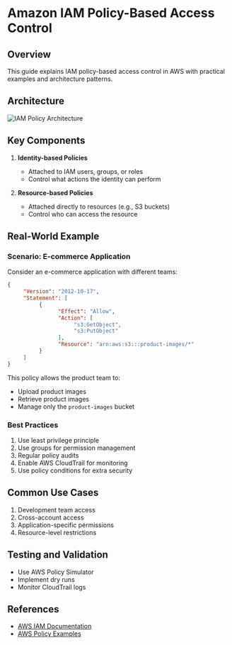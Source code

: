 # Amazon IAM Policy-Based Access Control

## Overview

This guide explains IAM policy-based access control in AWS with practical examples and architecture patterns.

## Architecture

![IAM Policy Architecture](https://d2908q01vomqb2.cloudfront.net/22d200f8670dbdb3e253a90eee5098477c95c23d/2018/01/18/Picture1-1.png)

## Key Components

1. **Identity-based Policies**
    - Attached to IAM users, groups, or roles
    - Control what actions the identity can perform

2. **Resource-based Policies**
    - Attached directly to resources (e.g., S3 buckets)
    - Control who can access the resource

## Real-World Example

### Scenario: E-commerce Application

Consider an e-commerce application with different teams:

```json
{
     "Version": "2012-10-17",
     "Statement": [
          {
                "Effect": "Allow",
                "Action": [
                     "s3:GetObject",
                     "s3:PutObject"
                ],
                "Resource": "arn:aws:s3:::product-images/*"
          }
     ]
}
```

This policy allows the product team to:

- Upload product images
- Retrieve product images
- Manage only the `product-images` bucket

### Best Practices

1. Use least privilege principle
2. Use groups for permission management
3. Regular policy audits
4. Enable AWS CloudTrail for monitoring
5. Use policy conditions for extra security

## Common Use Cases

1. Development team access
2. Cross-account access
3. Application-specific permissions
4. Resource-level restrictions

## Testing and Validation

- Use AWS Policy Simulator
- Implement dry runs
- Monitor CloudTrail logs

## References

- [AWS IAM Documentation](https://docs.aws.amazon.com/IAM/latest/UserGuide/access_policies.html)
- [AWS Policy Examples](https://docs.aws.amazon.com/IAM/latest/UserGuide/access_policies_examples.html)
